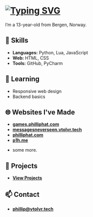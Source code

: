 # [![Typing SVG](https://readme-typing-svg.demolab.com/?lines=Hi,+i'm+Phillip)](https://philliphat.com)

I’m a 13-year-old from Bergen, Norway.

## 🧰 Skills
- **Languages:** Python, Lua, JavaScript
- **Web:** HTML, CSS
- **Tools:** GitHub, PyCharm

## 🌱 Learning
- Responsive web design
- Backend basics

## 🌐 Websites I've Made
- **[games.philliphat.com](https://games.philliphat.com)**
- **[messagesneverseen.vtolvr.tech](https://mns.vtolvr.tech)**
- **[philliphat.com](https://philliphat.com)**
- **[p1h.me](https://p1h.me)**
+ some more.

## 🔭 Projects
- **[View Projects](https://philliphat.com/projects)**

## 📫 Contact
- **[phillip@vtolvr.tech](mailto:phillip@vtolvr.tech)**
